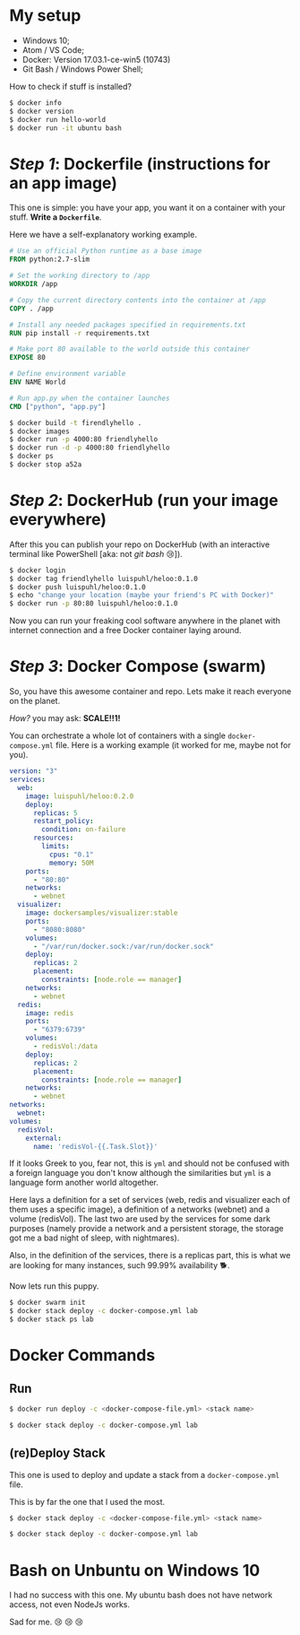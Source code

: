 
# My setup

- Windows 10;
- Atom / VS Code;
- Docker: Version 17.03.1-ce-win5 (10743)
- Git Bash / Windows Power Shell;

How to check if stuff is installed?

```Bash
$ docker info
$ docker version
$ docker run hello-world
$ docker run -it ubuntu bash
```


# *Step 1*: Dockerfile (instructions for an app image)

This one is simple: you have your app, you want it on a container with your stuff. **Write a `Dockerfile`**.

Here we have a self-explanatory working example.

```Dockerfile
# Use an official Python runtime as a base image
FROM python:2.7-slim

# Set the working directory to /app
WORKDIR /app

# Copy the current directory contents into the container at /app
COPY . /app

# Install any needed packages specified in requirements.txt
RUN pip install -r requirements.txt

# Make port 80 available to the world outside this container
EXPOSE 80

# Define environment variable
ENV NAME World

# Run app.py when the container launches
CMD ["python", "app.py"]
```


```Bash
$ docker build -t firendlyhello .
$ docker images
$ docker run -p 4000:80 friendlyhello
$ docker run -d -p 4000:80 friendlyhello
$ docker ps
$ docker stop a52a
```


# *Step 2*: DockerHub (run your image everywhere)

After this you can publish your repo on DockerHub (with an interactive terminal like PowerShell [aka: not *git bash* :cry:]).

```Bash
$ docker login
$ docker tag friendlyhello luispuhl/heloo:0.1.0
$ docker push luispuhl/heloo:0.1.0
$ echo "change your location (maybe your friend's PC with Docker)"
$ docker run -p 80:80 luispuhl/heloo:0.1.0
```

Now you can run your freaking cool software anywhere in the planet with internet connection and a free Docker container laying around.

# *Step 3*: Docker Compose (swarm)

So, you have this awesome container and repo. Lets make it reach everyone on the planet.

*How?* you may ask: **SCALE!!1!**

You can orchestrate a whole lot of containers with a single `docker-compose.yml` file. Here is a working example (it worked for me, maybe not for you).

```yml
version: "3"
services:
  web:
    image: luispuhl/heloo:0.2.0
    deploy:
      replicas: 5
      restart_policy:
        condition: on-failure
      resources:
        limits:
          cpus: "0.1"
          memory: 50M
    ports:
      - "80:80"
    networks:
      - webnet
  visualizer:
    image: dockersamples/visualizer:stable
    ports:
      - "8080:8080"
    volumes:
      - "/var/run/docker.sock:/var/run/docker.sock"
    deploy:
      replicas: 2
      placement:
        constraints: [node.role == manager]
    networks:
      - webnet
  redis:
    image: redis
    ports:
      - "6379:6739"
    volumes:
      - redisVol:/data
    deploy:
      replicas: 2
      placement:
        constraints: [node.role == manager]
    networks:
      - webnet
networks:
  webnet:
volumes:
  redisVol:
    external:
      name: 'redisVol-{{.Task.Slot}}'
```

If it looks Greek to you, fear not, this is `yml` and should not be confused with a foreign
language you don't know although the similarities but `yml` is a language form another
world altogether.

Here lays a definition for a set of services (web, redis and visualizer each of them uses a
specific image), a definition of a networks (webnet) and a volume (redisVol). The last two are used
by the services for some dark purposes (namely provide a network and a persistent storage, the
storage got me a bad night of sleep, with nightmares).

Also, in the definition of the services, there is a replicas part, this is what we are looking for
many instances, such 99.99% availability :dog2:.


Now lets run this puppy.

```Bash
$ docker swarm init
$ docker stack deploy -c docker-compose.yml lab
$ docker stack ps lab
```

# Docker Commands

## Run

```Bash
$ docker run deploy -c <docker-compose-file.yml> <stack name>

$ docker stack deploy -c docker-compose.yml lab
```

## (re)Deploy Stack

This one is used to deploy and update a stack from a `docker-compose.yml` file.

This is by far the one that I used the most.

```Bash
$ docker stack deploy -c <docker-compose-file.yml> <stack name>

$ docker stack deploy -c docker-compose.yml lab
```


# Bash on Unbuntu on Windows 10

I had no success with this one. My ubuntu bash does not have network access, not even NodeJs works.

Sad for me. :cry: :cry: :cry:
